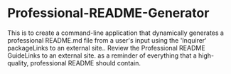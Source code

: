 # Professional-README-Generator
This is to create a command-line application that dynamically generates a professional README.md file from a user's input using the 'Inquirer' packageLinks to an external site.. Review the Professional README GuideLinks to an external site. as a reminder of everything that a high-quality, professional README should contain.
